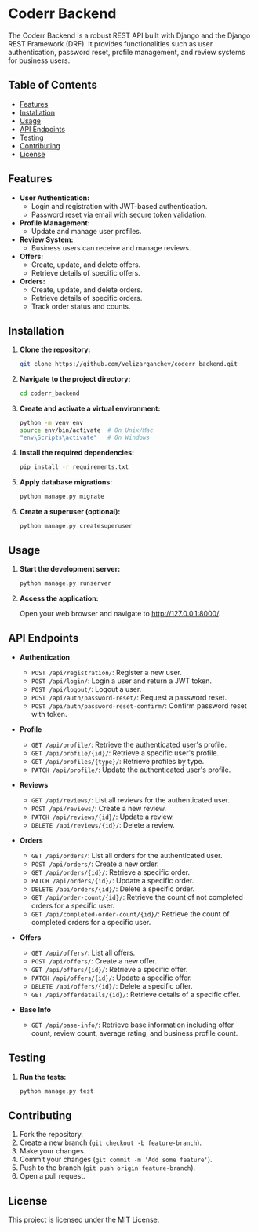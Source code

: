 # Coderr Backend

The Coderr Backend is a robust REST API built with Django and the Django REST Framework (DRF). It provides functionalities such as user authentication, password reset, profile management, and review systems for business users.

## Table of Contents

- [Features](#features)
- [Installation](#installation)
- [Usage](#usage)
- [API Endpoints](#api-endpoints)
- [Testing](#testing)
- [Contributing](#contributing)
- [License](#license)

## Features

- **User Authentication:**
  - Login and registration with JWT-based authentication.
  - Password reset via email with secure token validation.
- **Profile Management:**
  - Update and manage user profiles.
- **Review System:**
  - Business users can receive and manage reviews.
- **Offers:**
  - Create, update, and delete offers.
  - Retrieve details of specific offers.
- **Orders:**
  - Create, update, and delete orders.
  - Retrieve details of specific orders.
  - Track order status and counts.

## Installation

1. **Clone the repository:**

   ```bash
   git clone https://github.com/velizarganchev/coderr_backend.git
   ```

2. **Navigate to the project directory:**

   ```bash
   cd coderr_backend
   ```

3. **Create and activate a virtual environment:**
   
   ```bash
   python -m venv env
   source env/bin/activate  # On Unix/Mac
   "env\Scripts\activate"   # On Windows
   ```

4. **Install the required dependencies:**

   ```bash
   pip install -r requirements.txt
   ```

5. **Apply database migrations:**

   ```bash
   python manage.py migrate
   ```

6. **Create a superuser (optional):**

   ```bash
   python manage.py createsuperuser
   ```

## Usage

1. **Start the development server:**

   ```bash
   python manage.py runserver
   ```

2. **Access the application:**
   
   Open your web browser and navigate to http://127.0.0.1:8000/.

## API Endpoints

- **Authentication**
  - `POST /api/registration/`: Register a new user.
  - `POST /api/login/`: Login a user and return a JWT token.
  - `POST /api/logout/`: Logout a user.
  - `POST /api/auth/password-reset/`: Request a password reset.
  - `POST /api/auth/password-reset-confirm/`: Confirm password reset with token.

- **Profile**
  - `GET /api/profile/`: Retrieve the authenticated user's profile.
  - `GET /api/profile/{id}/`: Retrieve a specific user's profile.
  - `GET /api/profiles/{type}/`: Retrieve profiles by type.
  - `PATCH /api/profile/`: Update the authenticated user's profile.

- **Reviews**
  - `GET /api/reviews/`: List all reviews for the authenticated user.
  - `POST /api/reviews/`: Create a new review.
  - `PATCH /api/reviews/{id}/`: Update a review.
  - `DELETE /api/reviews/{id}/`: Delete a review.

- **Orders**
  - `GET /api/orders/`: List all orders for the authenticated user.
  - `POST /api/orders/`: Create a new order.
  - `GET /api/orders/{id}/`: Retrieve a specific order.
  - `PATCH /api/orders/{id}/`: Update a specific order.
  - `DELETE /api/orders/{id}/`: Delete a specific order.
  - `GET /api/order-count/{id}/`: Retrieve the count of not completed orders for a specific user.
  - `GET /api/completed-order-count/{id}/`: Retrieve the count of completed orders for a specific user.

- **Offers**
  - `GET /api/offers/`: List all offers.
  - `POST /api/offers/`: Create a new offer.
  - `GET /api/offers/{id}/`: Retrieve a specific offer.
  - `PATCH /api/offers/{id}/`: Update a specific offer.
  - `DELETE /api/offers/{id}/`: Delete a specific offer.
  - `GET /api/offerdetails/{id}/`: Retrieve details of a specific offer.

- **Base Info**
  - `GET /api/base-info/`: Retrieve base information including offer count, review count, average rating, and business profile count.

## Testing

1. **Run the tests:**

   ```bash
   python manage.py test
   ```

## Contributing

1. Fork the repository.
2. Create a new branch (`git checkout -b feature-branch`).
3. Make your changes.
4. Commit your changes (`git commit -m 'Add some feature'`).
5. Push to the branch (`git push origin feature-branch`).
6. Open a pull request.

## License

This project is licensed under the MIT License.

